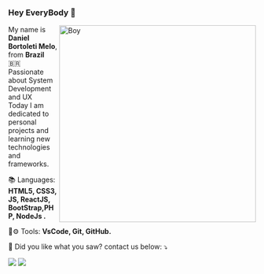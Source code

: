 ### Hey EveryBody 👋

<img src="https://opendoodles.s3-us-west-1.amazonaws.com/coffee.gif" min-width="400px" max-width="400px" width="400px" align="right" alt="Boy">

<p align="left"> 
  My name is <strong>Daniel Bortoleti Melo</strong>, from <strong>Brazil</strong> 🇧🇷<br>
  Passionate about System Development and UX<br>
  Today I am dedicated to personal projects and learning new technologies and frameworks.
</p>

<p align="left">
  📚 Languages: <strong>HTML5, CSS3, JS, ReactJS, BootStrap,PHP, NodeJs .</strong>
</p>
<p align="left">
  💼⚙ Tools: <strong>VsCode, Git, GitHub.</strong>
</p>
<p align="left">
  💌 Did you like what you saw? contact us below: ⤵️
</p>
<p align="left">
  <a href="https://www.linkedin.com/in/daniel-bortoleti-melo-67b153150/" alt="Linkedin">
  <img src="https://img.shields.io/badge/-Linkedin-0e76a8?style=flat-square&logo=Linkedin&logoColor=white&link=https://www.linkedin.com/in/daniel-bortoleti-melo-67b153150/" /></a>
  <a href="https://api.whatsapp.com/send?phone=5511958661314" alt="WhatsApp">
  <img src="https://img.shields.io/badge/-WhatsApp-25d366?style=flat-square&labelColor=25d366&logo=whatsapp&logoColor=white&link=https://api.whatsapp.com/send?phone=5511958661314"/></a>
</p>  
